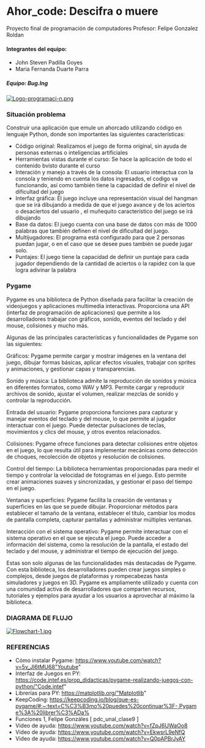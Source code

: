 # Ahor_code: Descifra o muere

Proyecto final de programación de computadores
Profesor: Felipe Gonzalez Roldan

#### Integrantes del equipo:

* John Steven Padilla Goyes
* Maria Fernanda Duarte Parra

##### Equipo: Bug.Ing
[![Logo-programaci-n.png](https://i.postimg.cc/SNYSyphh/Logo-programaci-n.png)](https://postimg.cc/tYyQ5wJS)

### Situación problema

Construir una aplicación que emule un ahorcado utilizando código en lenguaje Python, donde son importantes las siguientes características:
* Código original: Realizamos el juego de forma original, sin ayuda de personas externas o inteligencias artificiales
* Herramientas vistas durante el curso: Se hace la aplicación de todo el contenido bvisto durante el curso 
* Interación y manejo a través de la consola: El usuario interactua con la consola y teniendo en cuenta los datos ingresados, el codigo va funcionando, así como también tiene la capacidad de definir el nivel de dificultad del juego 
* Interfaz gráfica: El juego incluye una representación visual del hangman que se irá dibujando a medida  de que el juego avance y de los aciertos o desaciertos del usuario , el muñequito característico del juego se irá dibujando
* Base da datos: El juego cuenta con una base de datos con más de 1000 palabras que también definen el nivel de dificultad del juego.
* Multijugadores: El programa está configurado para que 2 personas puedan jugar, o en el caso que se desee pues también se puede jugar solo.
* Puntajes: El juego tiene la capacidad de definir un puntaje para cada jugador dependiendo de la cantidad de aciertos o la rapidez con la que logra adivinar la palabra

### Pygame
Pygame es una biblioteca de Python diseñada para facilitar la creación de videojuegos y aplicaciones multimedia interactivas. Proporciona una API (interfaz de programación de aplicaciones) que permite a los desarrolladores trabajar con gráficos, sonido, eventos del teclado y del mouse, colisiones y mucho más.

Algunas de las principales características y funcionalidades de Pygame son las siguientes:

Gráficos: Pygame permite cargar y mostrar imágenes en la ventana del juego, dibujar formas básicas, aplicar efectos visuales, trabajar con sprites y animaciones, y gestionar capas y transparencias.

Sonido y música: La biblioteca admite la reproducción de sonidos y música en diferentes formatos, como WAV y MP3. Permite cargar y reproducir archivos de sonido, ajustar el volumen, realizar mezclas de sonido y controlar la reproducción.

Entrada del usuario: Pygame proporciona funciones para capturar y manejar eventos del teclado y del mouse, lo que permite al jugador interactuar con el juego. Puede detectar pulsaciones de teclas, movimientos y clics del mouse, y otros eventos relacionados.

Colisiones: Pygame ofrece funciones para detectar colisiones entre objetos en el juego, lo que resulta útil para implementar mecánicas como detección de choques, recolección de objetos y resolución de colisiones.

Control del tiempo: La biblioteca herramientas proporcionadas para medir el tiempo y controlar la velocidad de fotogramas en el juego. Esto permite crear animaciones suaves y sincronizadas, y gestionar el paso del tiempo en el juego.

Ventanas y superficies: Pygame facilita la creación de ventanas y superficies en las que se puede dibujar. Proporcionar métodos para establecer el tamaño de la ventana, establecer el título, cambiar los modos de pantalla completa, capturar pantallas y administrar múltiples ventanas.

Interacción con el sistema operativo: Pygame permite interactuar con el sistema operativo en el que se ejecuta el juego. Puede acceder a información del sistema, como la resolución de la pantalla, el estado del teclado y del mouse, y administrar el tiempo de ejecución del juego.

Estas son solo algunas de las funcionalidades más destacadas de Pygame. Con esta biblioteca, los desarrolladores pueden crear juegos simples o complejos, desde juegos de plataformas y rompecabezas hasta simuladores y juegos en 3D. Pygame es ampliamente utilizado y cuenta con una comunidad activa de desarrolladores que comparten recursos, tutoriales y ejemplos para ayudar a los usuarios a aprovechar al máximo la biblioteca.

### DIAGRAMA DE FLUJO
[![Flowchart-1.jpg](https://i.postimg.cc/PqzVbRQC/Flowchart-1.jpg)](https://postimg.cc/7ChNwXc4)

### REFERENCIAS
* Cómo instalar Pygame: https://www.youtube.com/watch?v=5v_Jl6tMU68"Youtube" 
* Interfaz de Juegos en PY: https://code.intef.es/prop_didacticas/pygame-realizando-juegos-con-python/"Code.intef" 
* Librerías para PY: https://matplotlib.org/"Matplotlib" 
* KeepCoding: https://keepcoding.io/blog/que-es-pygame/#:~:text=C%C3%B3mo%20puedes%20continuar%3F-,Pygame%3A%20librer%C3%ADa%
* Funciones 1, Felipe Gonzáles [ pdc_unal_clase9 ]
* Video de ayuda: https://www.youtube.com/watch?v=fZpJ6UWaOo8
* Video de ayuda: https://www.youtube.com/watch?v=EkwsrL9eNfQ
* Video de ayuda: https://www.youtube.com/watch?v=Q0pAPBrJyAY
